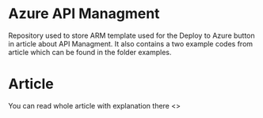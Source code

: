# Azure API Managment
Repository used to store ARM template used for the Deploy to Azure button in article about API Managment.
It also contains a two example codes from article which can be found in the folder examples.
# Article
You can read whole article with explanation there <>
